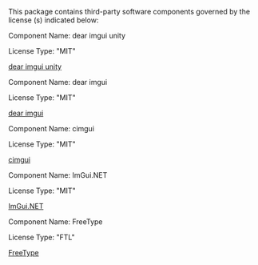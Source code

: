 This package contains third-party software components governed by the license (s) indicated below:

Component Name: dear imgui unity

License Type: "MIT"

[dear imgui unity](https://github.com/realgamessoftware/dear-imgui-unity/blob/master/LICENSE.md)

Component Name: dear imgui

License Type: "MIT"

[dear imgui](https://github.com/ocornut/imgui/blob/master/LICENSE.txt)


Component Name: cimgui

License Type: "MIT"

[cimgui](https://github.com/cimgui/cimgui/blob/master/LICENSE)


Component Name: ImGui.NET

License Type: "MIT"

[ImGui.NET](https://github.com/mellinoe/ImGui.NET/blob/master/LICENSE)


Component Name: FreeType

License Type: "FTL"

[FreeType](https://git.savannah.gnu.org/cgit/freetype/freetype2.git/tree/docs/FTL.TXT)
